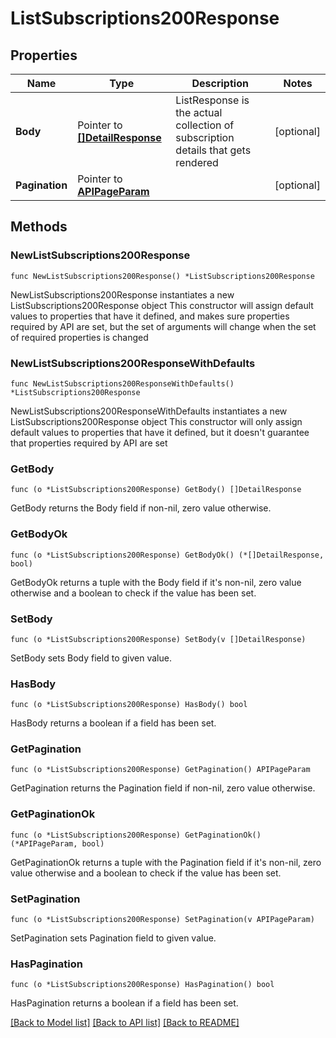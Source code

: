 # ListSubscriptions200Response

## Properties

Name | Type | Description | Notes
------------ | ------------- | ------------- | -------------
**Body** | Pointer to [**[]DetailResponse**](DetailResponse.md) | ListResponse is the actual collection of subscription details that gets rendered | [optional] 
**Pagination** | Pointer to [**APIPageParam**](APIPageParam.md) |  | [optional] 

## Methods

### NewListSubscriptions200Response

`func NewListSubscriptions200Response() *ListSubscriptions200Response`

NewListSubscriptions200Response instantiates a new ListSubscriptions200Response object
This constructor will assign default values to properties that have it defined,
and makes sure properties required by API are set, but the set of arguments
will change when the set of required properties is changed

### NewListSubscriptions200ResponseWithDefaults

`func NewListSubscriptions200ResponseWithDefaults() *ListSubscriptions200Response`

NewListSubscriptions200ResponseWithDefaults instantiates a new ListSubscriptions200Response object
This constructor will only assign default values to properties that have it defined,
but it doesn't guarantee that properties required by API are set

### GetBody

`func (o *ListSubscriptions200Response) GetBody() []DetailResponse`

GetBody returns the Body field if non-nil, zero value otherwise.

### GetBodyOk

`func (o *ListSubscriptions200Response) GetBodyOk() (*[]DetailResponse, bool)`

GetBodyOk returns a tuple with the Body field if it's non-nil, zero value otherwise
and a boolean to check if the value has been set.

### SetBody

`func (o *ListSubscriptions200Response) SetBody(v []DetailResponse)`

SetBody sets Body field to given value.

### HasBody

`func (o *ListSubscriptions200Response) HasBody() bool`

HasBody returns a boolean if a field has been set.

### GetPagination

`func (o *ListSubscriptions200Response) GetPagination() APIPageParam`

GetPagination returns the Pagination field if non-nil, zero value otherwise.

### GetPaginationOk

`func (o *ListSubscriptions200Response) GetPaginationOk() (*APIPageParam, bool)`

GetPaginationOk returns a tuple with the Pagination field if it's non-nil, zero value otherwise
and a boolean to check if the value has been set.

### SetPagination

`func (o *ListSubscriptions200Response) SetPagination(v APIPageParam)`

SetPagination sets Pagination field to given value.

### HasPagination

`func (o *ListSubscriptions200Response) HasPagination() bool`

HasPagination returns a boolean if a field has been set.


[[Back to Model list]](../README.md#documentation-for-models) [[Back to API list]](../README.md#documentation-for-api-endpoints) [[Back to README]](../README.md)



